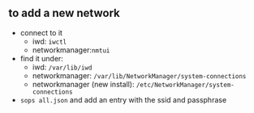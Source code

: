 ## to add a new network
- connect to it
  - iwd: `iwctl`
  - networkmanager:`nmtui`
- find it under:
  - iwd: `/var/lib/iwd`
  - networkmanager: `/var/lib/NetworkManager/system-connections`
  - networkmanager (new install): `/etc/NetworkManager/system-connections`
- `sops all.json` and add an entry with the ssid and passphrase
